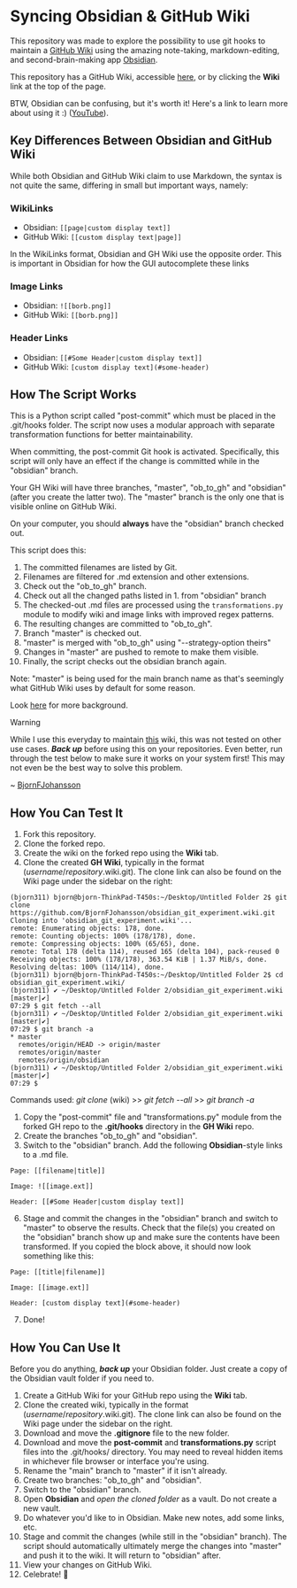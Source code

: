 # Syncing Obsidian & GitHub Wiki

This repository was made to explore the possibility to use git hooks to maintain a [GitHub Wiki](https://docs.github.com/en/communities/documenting-your-project-with-wikis/about-wikis) using the amazing note-taking, markdown-editing, and second-brain-making app [Obsidian](https://obsidian.md/). 

This repository has a GitHub Wiki, accessible [here](https://github.com/BjornFJohansson/obsidian_git_experiment/wiki), or by clicking the **Wiki** link at the top of the page.

BTW, Obsidian can be confusing, but it's worth it! Here's a link to learn more about using it :) ([YouTube](https://youtu.be/QXIa0NAycGo?si=q2-NtNW7xvjYKZSy)).

## Key Differences Between Obsidian and GitHub Wiki
While both Obsidian and GitHub Wiki claim to use Markdown, the syntax is not quite the same,  differing in small but important ways, namely:
### WikiLinks
- Obsidian: `[[page|custom display text]]`
- GitHub Wiki: `[[custom display text|page]]`

In the WikiLinks format, Obsidian and GH Wiki use the opposite order.
This is important in Obsidian for how the GUI autocomplete these links
### Image Links
- Obsidian: `![[borb.png]]`
- GitHub Wiki: `[[borb.png]]`
### Header Links
- Obsidian: `[[#Some Header|custom display text]]`
- GitHub Wiki: `[custom display text](#some-header)`

## How The Script Works
This is a Python script called "post-commit" which must be placed in the .git/hooks folder. The script now uses a modular approach with separate transformation functions for better maintainability.

When committing, the post-commit Git hook is activated. Specifically, this script will only have an effect if the change is committed while in the "obsidian" branch.

Your GH Wiki will have three branches, "master", "ob_to_gh" and "obsidian" (after you create the latter two). The "master" branch is the only one that is visible online on GitHub Wiki.

On your computer, you should **always** have the "obsidian" branch checked out.

This script does this:

1. The committed filenames are listed by Git.
2. Filenames are filtered for .md extension and other extensions.
3. Check out the "ob_to_gh" branch.
4. Check out all the changed paths listed in 1. from "obsidian" branch
5. The checked-out .md files are processed using the `transformations.py` module to modify wiki and image links with improved regex patterns.
6. The resulting changes are committed to "ob_to_gh".
7. Branch "master" is checked out.
8. "master" is merged with "ob_to_gh" using "--strategy-option theirs"
9. Changes in "master" are pushed to remote to make them visible.
10. Finally, the script checks out the obsidian branch again.

Note: "master" is being used for the main branch name as that's seemingly what GitHub Wiki uses by default for some reason.

Look [here](https://forum.obsidian.md/t/github-wiki-kinda-works-to-host-the-wiki/2980) for more background.

> [!WARNING]
> While I use this everyday to maintain [this](https://github.com/MetabolicEngineeringGroupCBMA/MetabolicEngineeringGroupCBMA.github.io/wiki) wiki, this was not tested on other use cases.
> ***Back up*** before using this on your repositories. Even better, run through the test below to make sure it works on your system first! This may not even be the best way to solve this problem.
> 
~ [BjornFJohansson](https://github.com/BjornFJohansson)

## How You Can Test It
1. Fork this repository.
2. Clone the forked repo.
3. Create the wiki on the forked repo using the **Wiki** tab.
4. Clone the created **GH Wiki**, typically in the format (*username*/*repository*.wiki.git). The clone link can also be found on the Wiki page under the sidebar on the right:

```
(bjorn311) bjorn@bjorn-ThinkPad-T450s:~/Desktop/Untitled Folder 2$ git clone https://github.com/BjornFJohansson/obsidian_git_experiment.wiki.git
Cloning into 'obsidian_git_experiment.wiki'...
remote: Enumerating objects: 178, done.
remote: Counting objects: 100% (178/178), done.
remote: Compressing objects: 100% (65/65), done.
remote: Total 178 (delta 114), reused 165 (delta 104), pack-reused 0
Receiving objects: 100% (178/178), 363.54 KiB | 1.37 MiB/s, done.
Resolving deltas: 100% (114/114), done.
(bjorn311) bjorn@bjorn-ThinkPad-T450s:~/Desktop/Untitled Folder 2$ cd obsidian_git_experiment.wiki/
(bjorn311) ✔ ~/Desktop/Untitled Folder 2/obsidian_git_experiment.wiki [master|✔]
07:29 $ git fetch --all
(bjorn311) ✔ ~/Desktop/Untitled Folder 2/obsidian_git_experiment.wiki [master|✔]
07:29 $ git branch -a
* master
  remotes/origin/HEAD -> origin/master
  remotes/origin/master
  remotes/origin/obsidian
(bjorn311) ✔ ~/Desktop/Untitled Folder 2/obsidian_git_experiment.wiki [master|✔]
07:29 $
```
Commands used: *git clone* (wiki) >> *git fetch --all* >> *git branch -a*

1. Copy the "post-commit" file and "transformations.py" module from the forked GH repo to the **.git/hooks** directory in the **GH Wiki** repo.
2. Create the branches "ob_to_gh" and "obsidian".
3. Switch to the "obsidian" branch. Add the following **Obsidian**-style links to a .md file.
```
Page: [[filename|title]]

Image: ![[image.ext]]

Header: [[#Some Header|custom display text]]
```

6. Stage and commit the changes in the "obsidian" branch and switch to "master" to observe the results. Check that the file(s) you created on the "obsidian" branch show up and make sure the contents have been transformed. If you copied the block above, it should now look something like this:
```
Page: [[title|filename]]

Image: [[image.ext]]

Header: [custom display text](#some-header)
```

7. Done!

## How You Can Use It
Before you do anything, ***back up*** your Obsidian folder. Just create a copy of the Obsidian vault folder if you need to.
1. Create a GitHub Wiki for your GitHub repo using the **Wiki** tab.
2. Clone the created wiki, typically in the format (*username*/*repository*.wiki.git). The clone link can also be found on the Wiki page under the sidebar on the right.
3. Download and move the **.gitignore** file to the new folder.
4. Download and move the **post-commit** and **transformations.py** script files into the .git/hooks/ directory. You may need to reveal hidden items in whichever file browser or interface you're using.
5. Rename the "main" branch to "master" if it isn't already.
6. Create two branches: "ob_to_gh" and "obsidian".
7. Switch to the "obsidian" branch.
8. Open **Obsidian** and *open the cloned folder* as a vault. Do not create a new vault.
9.  Do whatever you'd like to in Obsidian. Make new notes, add some links, etc.
10. Stage and commit the changes (while still in the "obsidian" branch). The script should automatically ultimately merge the changes into "master" and push it to the wiki. It will return to "obsidian" after.
11. View your changes on GitHub Wiki.
12. Celebrate! 🎉